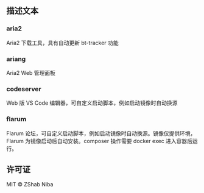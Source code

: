 ## 描述文本

### aria2

Aria2 下载工具，具有自动更新 bt-tracker 功能

### ariang

Aria2 Web 管理面板

### codeserver

Web 版 VS Code 编辑器，可自定义启动脚本，例如启动镜像时自动换源

### flarum

Flarum 论坛，可自定义启动脚本，例如启动镜像时自动换源。镜像仅提供环境，Flarum 为镜像启动后自动安装。composer 操作需要 docker exec 进入容器后运行。

## 许可证

MIT © ZShab Niba

